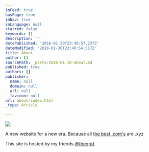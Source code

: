 ```yaml
---
inFeed: true
hasPage: true
inNav: true
inLanguage: null
starred: false
keywords: []
description: ''
datePublished: '2016-01-30T23:40:57.237Z'
dateModified: '2016-01-30T23:40:54.557Z'
title: About
author: []
sourcePath: _posts/2016-01-18-about.md
published: true
authors: []
publisher:
  name: null
  domain: null
  url: null
  favicon: null
url: about/index.html
_type: Article

---
```

![](https://s3-us-west-2.amazonaws.com/the-grid-img/p/f81d5f41cc82fd4eff492b60366e41e1655f31f3.jpg)

A new website for a new era. Because all [the best .com's][0] are .xyz

This site is hosted by my friends [@thegrid][1].

[0]: http://christopherl.com/
[1]: https://thegrid.io/#15908